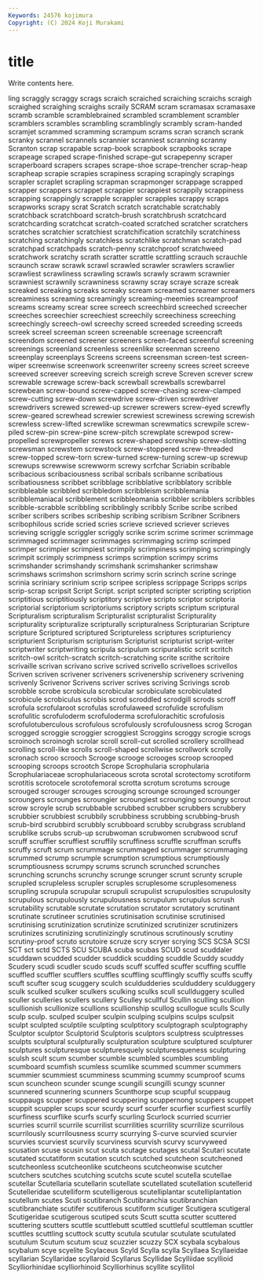 ```yaml
---
Keywords: 24576 kojimura
Copyright: (C) 2024 Koji Murakami
---
```


# title

Write contents here.



ling
scraggly scraggy scrags scraich scraiched scraiching scraichs scraigh scraighed scraighing
scraighs scraily SCRAM scram scramasax scramasaxe scramb scramble scramblebrained scrambled
scramblement scrambler scramblers scrambles scrambling scramblingly scrambly scram-handed scramjet scrammed
scramming scrampum scrams scran scranch scrank scranky scrannel scrannels scrannier
scranniest scranning scranny Scranton scrap scrapable scrap-book scrapbook scrapbooks scrape
scrapeage scraped scrape-finished scrape-gut scrapepenny scraper scraperboard scrapers scrapes scrape-shoe
scrape-trencher scrap-heap scrapheap scrapie scrapies scrapiness scraping scrapingly scrapings scrapler
scraplet scrapling scrapman scrapmonger scrappage scrapped scrapper scrappers scrappet scrappier
scrappiest scrappily scrappiness scrapping scrappingly scrapple scrappler scrapples scrappy scraps
scrapworks scrapy scrat Scratch scratch scratchable scratchably scratchback scratchboard scratch-brush
scratchbrush scratchcard scratchcarding scratchcat scratch-coated scratched scratcher scratchers scratches scratchier
scratchiest scratchification scratchily scratchiness scratching scratchingly scratchless scratchlike scratchman scratch-pad
scratchpad scratchpads scratch-penny scratchproof scratchweed scratchwork scratchy scrath scratter scrattle
scrattling scrauch scrauchle scraunch scraw scrawk scrawl scrawled scrawler scrawlers
scrawlier scrawliest scrawliness scrawling scrawls scrawly scrawm scrawnier scrawniest scrawnily
scrawniness scrawny scray scraye scraze screak screaked screaking screaks screaky
scream screamed screamer screamers screaminess screaming screamingly screaming-meemies screamproof screams
screamy screar scree screech screechbird screeched screecher screeches screechier screechiest
screechily screechiness screeching screechingly screech-owl screechy screed screeded screeding screeds
screek screel screeman screen screenable screenage screencraft screendom screened screener
screeners screen-faced screenful screening screenings screenland screenless screenlike screenman screeno
screenplay screenplays Screens screens screensman screen-test screen-wiper screenwise screenwork screenwriter
screeny screes screet screeve screeved screever screeving screich screigh screve
Screven screver screw screwable screwage screw-back screwball screwballs screwbarrel screwbean
screw-bound screw-capped screw-chasing screw-clamped screw-cutting screw-down screwdrive screw-driven screwdriver screwdrivers
screwed screwed-up screwer screwers screw-eyed screwfly screw-geared screwhead screwier screwiest
screwiness screwing screwish screwless screw-lifted screwlike screwman screwmatics screwpile screw-piled
screw-pin screw-pine screw-pitch screwplate screwpod screw-propelled screwpropeller screws screw-shaped screwship
screw-slotting screwsman screwstem screwstock screw-stoppered screw-threaded screw-topped screw-torn screw-turned screw-turning
screw-up screwup screwups screwwise screwworm screwy scrfchar Scriabin scribable scribacious
scribaciousness scribal scribals scribanne scribatious scribatiousness scribbet scribblage scribblative scribblatory
scribble scribbleable scribbled scribbledom scribbleism scribblemania scribblemaniacal scribblement scribbleomania scribbler
scribblers scribbles scribble-scrabble scribbling scribblingly scribbly Scribe scribe scribed scriber
scribers scribes scribeship scribing scribism Scribner Scribners scribophilous scride scried
scries scrieve scrieved scriever scrieves scrieving scriggle scriggler scriggly scrike
scrim scrime scrimer scrimmage scrimmaged scrimmager scrimmages scrimmaging scrimp scrimped
scrimper scrimpier scrimpiest scrimpily scrimpiness scrimping scrimpingly scrimpit scrimply scrimpness
scrimps scrimption scrimpy scrims scrimshander scrimshandy scrimshank scrimshanker scrimshaw scrimshaws
scrimshon scrimshorn scrimy scrin scrinch scrine scringe scrinia scriniary scrinium
scrip scripee scripless scrippage Scripps scrips scrip-scrap scripsit Script Script.
script scripted scripter scripting scription scriptitious scriptitiously scriptitory scriptive scripto
scriptor scriptoria scriptorial scriptorium scriptoriums scriptory scripts scriptum scriptural Scripturalism
scripturalism Scripturalist scripturalist Scripturality scripturality scripturalize scripturally scripturalness Scripturarian Scripture
scripture Scriptured scriptured Scriptureless scriptures scripturiency scripturient Scripturism scripturism Scripturist
scripturist script-writer scriptwriter scriptwriting scripula scripulum scripuralistic scrit scritch scritch-owl
scritch-scratch scritch-scratching scrite scrithe scritoire scrivaille scrivan scrivano scrive scrived
scrivello scrivelloes scrivellos Scriven scriven scrivener scriveners scrivenership scrivenery scrivening
scrivenly Scrivenor Scrivens scriver scrives scriving Scrivings scrob scrobble scrobe
scrobicula scrobicular scrobiculate scrobiculated scrobicule scrobiculus scrobis scrod scroddled scrodgill
scrods scroff scrofula scrofularoot scrofulas scrofulaweed scrofulide scrofulism scrofulitic scrofuloderm
scrofuloderma scrofulorachitic scrofulosis scrofulotuberculous scrofulous scrofulously scrofulousness scrog Scrogan scrogged
scroggie scroggier scroggiest Scroggins scroggy scrogie scrogs scroinoch scroinogh scrolar
scroll scroll-cut scrolled scrollery scrollhead scrolling scroll-like scrolls scroll-shaped scrollwise
scrollwork scrolly scronach scroo scrooch Scrooge scrooge scrooges scroop scrooped
scrooping scroops scrootch Scrope Scrophularia scrophularia Scrophulariaceae scrophulariaceous scrota scrotal
scrotectomy scrotiform scrotitis scrotocele scrotofemoral scrotta scrotum scrotums scrouge scrouged
scrouger scrouges scrouging scrounge scrounged scrounger scroungers scrounges scroungier scroungiest
scrounging scroungy scrout scrow scroyle scrub scrubbable scrubbed scrubber scrubbers
scrubbery scrubbier scrubbiest scrubbily scrubbiness scrubbing scrubbing-brush scrub-bird scrubbird scrubbly
scrubboard scrubby scrubgrass scrubland scrublike scrubs scrub-up scrubwoman scrubwomen scrubwood
scruf scruff scruffier scruffiest scruffily scruffiness scruffle scruffman scruffs scruffy
scruft scrum scrummage scrummaged scrummager scrummaging scrummed scrump scrumple scrumption
scrumptious scrumptiously scrumptiousness scrumpy scrums scrunch scrunched scrunches scrunching scrunchs
scrunchy scrunge scrunger scrunt scrunty scruple scrupled scrupleless scrupler scruples
scruplesome scruplesomeness scrupling scrupula scrupular scrupuli scrupulist scrupulosities scrupulosity scrupulous
scrupulously scrupulousness scrupulum scrupulus scrush scrutability scrutable scrutate scrutation scrutator
scrutatory scrutinant scrutinate scrutineer scrutinies scrutinisation scrutinise scrutinised scrutinising scrutinization
scrutinize scrutinized scrutinizer scrutinizers scrutinizes scrutinizing scrutinizingly scrutinous scrutinously scrutiny
scrutiny-proof scruto scrutoire scruze scry scryer scrying SCS SCSA SCSI
SCT sct sctd SCTS SCU SCUBA scuba scubas SCUD scud
scuddaler scuddawn scudded scudder scuddick scudding scuddle Scuddy scuddy Scudery
scudi scudler scudo scuds scuff scuffed scuffer scuffing scuffle scuffled
scuffler scufflers scuffles scuffling scufflingly scuffly scuffs scuffy scuft scufter
scug scuggery sculch sculdudderies sculduddery sculduggery sculk sculked sculker sculkers
sculking sculks scull scullduggery sculled sculler sculleries scullers scullery Sculley
scullful Scullin sculling scullion scullionish scullionize scullions scullionship scullog scullogue
sculls Scully sculp sculp. sculped sculper sculpin sculping sculpins sculps
sculpsit sculpt sculpted sculptile sculpting sculptitory sculptograph sculptography Sculptor sculptor
Sculptorid Sculptoris sculptors sculptress sculptresses sculpts sculptural sculpturally sculpturation sculpture
sculptured sculpturer sculptures sculpturesque sculpturesquely sculpturesqueness sculpturing sculsh scult scum
scumber scumble scumbled scumbles scumbling scumboard scumfish scumless scumlike scummed
scummer scummers scummier scummiest scumminess scumming scummy scumproof scums scun
scuncheon scunder scunge scungili scungilli scungy scunner scunnered scunnering scunners
Scunthorpe scup scupful scuppaug scuppaugs scupper scuppered scuppering scuppernong scuppers
scuppet scuppit scuppler scups scur scurdy scurf scurfer scurfier scurfiest
scurfily scurfiness scurflike scurfs scurfy scurling Scurlock scurried scurrier scurries
scurril scurrile scurrilist scurrilities scurrility scurrilize scurrilous scurrilously scurrilousness scurry
scurrying S-curve scurvied scurvier scurvies scurviest scurvily scurviness scurvish scurvy
scurvyweed scusation scuse scusin scut scuta scutage scutages scutal Scutari
scutate scutated scutatiform scutation scutch scutched scutcheon scutcheoned scutcheonless scutcheonlike
scutcheons scutcheonwise scutcher scutchers scutches scutching scutchs scute scutel scutella
scutellae scutellar Scutellaria scutellarin scutellate scutellated scutellation scutellerid Scutelleridae scutelliform
scutelligerous scutelliplantar scutelliplantation scutellum scutes Scuti scutibranch Scutibranchia scutibranchian scutibranchiate
scutifer scutiferous scutiform scutiger Scutigera scutigeral Scutigeridae scutigerous scutiped scuts
Scutt scutta scutter scuttered scuttering scutters scuttle scuttlebutt scuttled scuttleful
scuttleman scuttler scuttles scuttling scuttock scutty scutula scutular scutulate scutulated
scutulum Scutum scutum scuz scuzzier scuzzy SCX scybala scybalous scybalum
scye scyelite Scylaceus Scyld Scylla scylla Scyllaea Scyllaeidae scyllarian Scyllaridae
scyllaroid Scyllarus Scyllidae Scylliidae scyllioid Scylliorhinidae scylliorhinoid Scylliorhinus scyllite scyllitol
